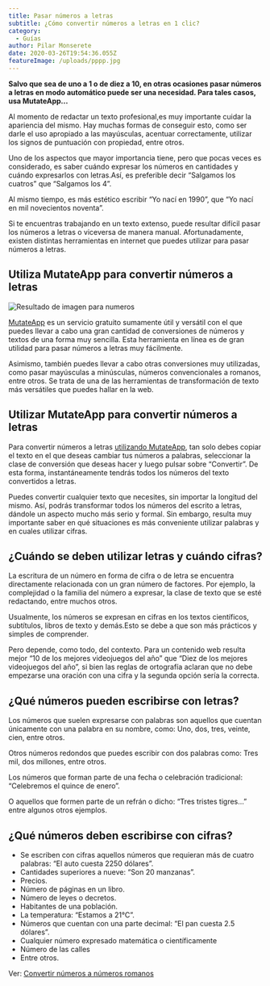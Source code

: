 ```yaml
---
title: Pasar números a letras
subtitle: ¿Cómo convertir números a letras en 1 clic?
category:
  - Guías
author: Pilar Monserete
date: 2020-03-26T19:54:36.055Z
featureImage: /uploads/pppp.jpg
---
```



**Salvo que sea de uno a 1 o de diez a 10, en otras ocasiones pasar números a letras en modo automático puede ser una necesidad. Para tales casos, usa MutateApp...**



Al momento de redactar un texto profesional,es muy importante cuidar la apariencia del mismo. Hay muchas formas de conseguir esto, como ser darle el uso apropiado a las mayúsculas, acentuar correctamente, utilizar los signos de puntuación con propiedad, entre otros.

Uno de los aspectos que mayor importancia tiene, pero que pocas veces es considerado, es saber cuándo expresar los números en cantidades y cuándo expresarlos con letras.Así, es preferible decir “Salgamos los cuatros” que “Salgamos los 4”.

Al mismo tiempo, es más estético escribir “Yo nací en 1990”, que “Yo nací en mil novecientos noventa”.

Si te encuentras trabajando en un texto extenso, puede resultar difícil pasar los números a letras o viceversa de manera manual. Afortunadamente, existen distintas herramientas en internet que puedes utilizar para pasar números a letras.

## Utiliza MutateApp para convertir números a letras



![Resultado de imagen para numeros](https://cdn.pixabay.com/photo/2018/03/27/02/43/balloon-3264880_960_720.png)



[MutateApp](https://mutateapp.com/) es un servicio gratuito sumamente útil y versátil con el que puedes llevar a cabo una gran cantidad de conversiones de números y textos de una forma muy sencilla. Esta herramienta en línea es de gran utilidad para pasar números a letras muy fácilmente.

Asimismo, también puedes llevar a cabo otras conversiones muy utilizadas, como pasar mayúsculas a minúsculas, números convencionales a romanos, entre otros. Se trata de una de las herramientas de transformación de texto más versátiles que puedes hallar en la web.

## Utilizar MutateApp para convertir números a letras

Para convertir números a letras [utilizando MutateApp](https://mutateapp.com/), tan solo debes copiar el texto en el que deseas cambiar tus números a palabras, seleccionar la clase de conversión que deseas hacer y luego pulsar sobre “Convertir”. De esta forma, instantáneamente tendrás todos los números del texto convertidos a letras.

Puedes convertir cualquier texto que necesites, sin importar la longitud del mismo. Así, podrás transformar todos los números del escrito a letras, dándole un aspecto mucho más serio y formal. Sin embargo, resulta muy importante saber en qué situaciones es más conveniente utilizar palabras y en cuales utilizar cifras.

## ¿Cuándo se deben utilizar letras y cuándo cifras?

La escritura de un número en forma de cifra o de letra se encuentra directamente relacionada con un gran número de factores. Por ejemplo, la complejidad o la familia del número a expresar, la clase de texto que se esté redactando, entre muchos otros.

Usualmente, los números se expresan en cifras en los textos científicos, subtítulos, libros de texto y demás.Esto se debe a que son más prácticos y simples de comprender.

Pero depende, como todo, del contexto. Para un contenido web resulta mejor “10 de los mejores videojuegos del año” que “Diez de los mejores videojuegos del año”, si bien las reglas de ortografía aclaran que no debe empezarse una oración con una cifra y la segunda opción sería la correcta.

## ¿Qué números pueden escribirse con letras?

Los números que suelen expresarse con palabras son aquellos que cuentan únicamente con una palabra en su nombre, como: Uno, dos, tres, veinte, cien, entre otros.

Otros números redondos que puedes escribir con dos palabras como: Tres mil, dos millones, entre otros.

Los números que forman parte de una fecha o celebración tradicional: “Celebremos el quince de enero”.

O aquellos que formen parte de un refrán o dicho: “Tres tristes tigres…” entre algunos otros ejemplos.

## ¿Qué números deben escribirse con cifras?

* Se escriben con cifras aquellos números que requieran más de cuatro palabras: “El auto cuesta 2250 dólares”.
* Cantidades superiores a nueve: “Son 20 manzanas”.
* Precios.
* Número de páginas en un libro.
* Número de leyes o decretos.
* Habitantes de una población.
* La temperatura: “Estamos a 21°C”.
* Números que cuentan con una parte decimal: “El pan cuesta 2.5 dólares”.
* Cualquier número expresado matemática o científicamente
* Número de las calles
* Entre otros.

Ver: [Convertir números a números romanos](https://mutateapp.com/convertir-fechas-a-numeros-romanos)